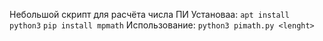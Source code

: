 Небольшой скрипт для расчёта числа ПИ
Установаа:
 ```apt install python3```
 ```pip install mpmath```
Использование:
 ```python3 pimath.py <lenght>```
